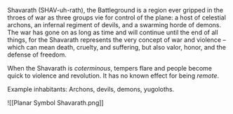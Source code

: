 Shavarath (SHAV-uh-rath), the Battleground is a region ever gripped in the throes of war as three groups vie for control of the plane: a host of celestial archons, an infernal regiment of devils, and a swarming horde of demons. The war has gone on as long as time and will continue until the end of all things, for the Shavarath represents the very concept of war and violence – which can mean death, cruelty, and suffering, but also valor, honor, and the defense of freedom.

When the Shavarath is *coterminous*, tempers flare and people become quick to violence and revolution. It has no known effect for being *remote*.

Example inhabitants: Archons, devils, demons, yugoloths.

![[Planar Symbol Shavarath.png]]